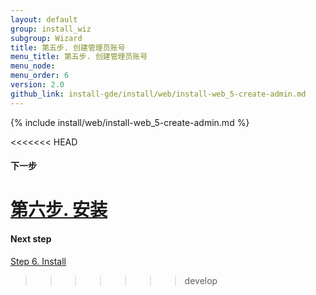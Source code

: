 ```yaml
---
layout: default 
group: install_wiz 
subgroup: Wizard
title: 第五步. 创建管理员账号
menu_title: 第五步. 创建管理员账号
menu_node: 
menu_order: 6
version: 2.0
github_link: install-gde/install/web/install-web_5-create-admin.md
---
```


{% include install/web/install-web_5-create-admin.md %}

<<<<<<< HEAD
#### 下一步
<a href="{{ site.gdeurl }}install-gde/install/web/install-web_6-install.html">第六步. 安装</a>
=======
#### Next step
<a href="{{page.baseurl}}install-gde/install/web/install-web_6-install.html">Step 6. Install</a>
>>>>>>> develop
